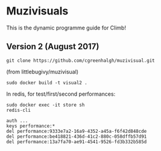 # Muzivisuals

This is the dynamic programme guide for Climb!

## Version 2 (August 2017)

```
git clone https://github.com/cgreenhalgh/muzivisual.git
```
(from littlebugivy/muzivisual)

```
sudo docker build -t visual2 .
```

In redis, for test/first/second performances:
```
sudo docker exec -it store sh
redis-cli
```
```
auth ...
keys performance:*
del performance:9333e7a2-16a9-4352-a45a-f6f42d848cde
del performance:be418821-436d-41c2-880c-058dffb57d91
del performance:13a7fa70-ae91-4541-9526-fd3b332b585d
```

